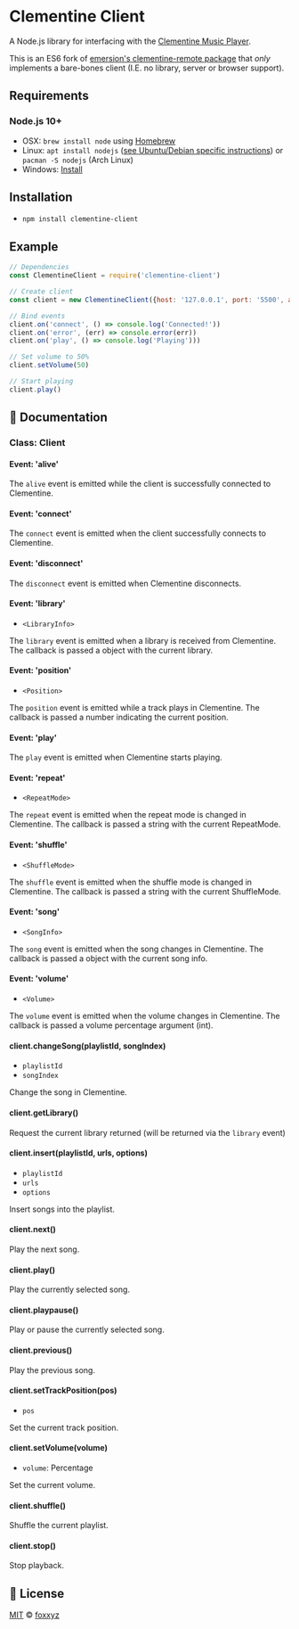 Clementine Client
=================

A Node.js library for interfacing with the [Clementine Music Player](https://www.clementine-player.org/).

This is an ES6 fork of [emersion's clementine-remote package](https://www.npmjs.com/package/clementine-remote) that *only* implements a bare-bones client (I.E. no library, server or browser support).

Requirements
------------

### Node.js 10+

 * OSX: `brew install node` using [Homebrew](http://brew.sh/)
 * Linux: `apt install nodejs` ([see Ubuntu/Debian specific instructions](https://nodejs.org/en/download/package-manager/#debian-and-ubuntu-based-linux-distributions)) or `pacman -S nodejs` (Arch Linux)
 * Windows: [Install](https://nodejs.org/en/download/)

Installation
------------

 * `npm install clementine-client`

Example
-------

```js
// Dependencies
const ClementineClient = require('clementine-client')

// Create client
const client = new ClementineClient({host: '127.0.0.1', port: '5500', authCode: 2738})

// Bind events
client.on('connect', () => console.log('Connected!'))
client.on('error', (err) => console.error(err))
client.on('play', () => console.log('Playing')))

// Set volume to 50%
client.setVolume(50)

// Start playing
client.play()

```


:memo: Documentation
--------------------

### Class: Client

#### Event: 'alive'

The `alive` event is emitted while the client is successfully connected to Clementine.

#### Event: 'connect'

The `connect` event is emitted when the client successfully connects to Clementine.

#### Event: 'disconnect'

The `disconnect` event is emitted when Clementine disconnects.

#### Event: 'library'

 * `<LibraryInfo>`

The `library` event is emitted when a library is received from Clementine. The callback is passed a object with the current library.

#### Event: 'position'

 * `<Position>`

The `position` event is emitted while a track plays in Clementine. The callback is passed a number indicating the current position.

#### Event: 'play'

The `play` event is emitted when Clementine starts playing.

#### Event: 'repeat'

 * `<RepeatMode>`

The `repeat` event is emitted when the repeat mode is changed in Clementine. The callback is passed a string with the current RepeatMode.

#### Event: 'shuffle'

 * `<ShuffleMode>`

The `shuffle` event is emitted when the shuffle mode is changed in Clementine. The callback is passed a string with the current ShuffleMode.

#### Event: 'song'

 * `<SongInfo>`

The `song` event is emitted when the song changes in Clementine. The callback is passed a object with the current song info.

#### Event: 'volume'

 * `<Volume>`

The `volume` event is emitted when the volume changes in Clementine. The callback is passed a volume percentage argument (int).

#### client.changeSong(playlistId, songIndex)

 * `playlistId`
 * `songIndex`

Change the song in Clementine.

#### client.getLibrary()

Request the current library returned (will be returned via the `library` event)

#### client.insert(playlistId, urls, options)

 * `playlistId`
 * `urls`
 * `options`

Insert songs into the playlist.

#### client.next()

Play the next song.

#### client.play()

Play the currently selected song.

#### client.playpause()

Play or pause the currently selected song.

#### client.previous()

Play the previous song.

#### client.setTrackPosition(pos)

 * `pos`

Set the current track position.

#### client.setVolume(volume)

 * `volume`: Percentage

Set the current volume.

#### client.shuffle()

Shuffle the current playlist.

#### client.stop()

Stop playback.

:scroll: License
----------------

[MIT](https://github.com/foxxyz/node-clementine-client/blob/master/LICENSE) © [foxxyz](https://github.com/foxxyz)